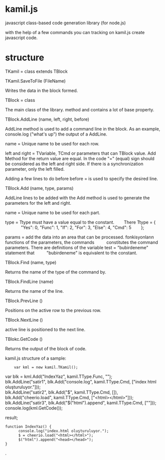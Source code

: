 kamil.js
========

javascript class-based code generation library (for node.js)

with the help of a few commands you can tracking on kamil.js create javascript code.

structure
========

TKamil = class extends TBlock

TKamil.SaveToFile (FileName)

Writes the data in the block formed.

TBlock = class

The main class of the library. method and contains a lot of base property.

TBlock.AddLine (name, left, right, before)

AddLine method is used to add a command line in the block.
As an example, console.log ("what's up") the output of a AddLine.

name = Unique name to be used for each row.

left and right = TVariable, TCmd or parameters that can TBlock value.
                 Add Method for the return value are equal. In the code "=" (equal) sign
                 should be considered as the left and right side. If there is a synchronization parameter, only the left
                 filled.
                 
Adding a few lines to do before before = is used to specify the desired line.

TBlock.Add (name, type, params)

AddLine lines to be added with the Add method is used to generate the parameters for the left and right.

name = Unique name to be used for each part.

type = Ttype must have a value equal to the constant.
       There Ttype = {
             "Yes": 0,
             "Func": 1,
             "If": 2,
             "For": 3,
             "Else": 4,
             "Cmd": 5
       };

params = add the data into an area that can be processed. fonkisyonların functions of the parameters, the commands
         constitutes the command parameters. There are definitions of the variable test = "bubirdeneme" statement that
         "bubirdeneme" is equivalent to the constant.

TBlock.Find (name, type)

Returns the name of the type of the command by.

TBlock.FindLine (name)

Returns the name of the line.

TBlock.PrevLine ()

Positions on the active row to the previous row.

TBlock.NextLine ()

active line is positioned to the next line.

TBlokc.GetCode ()

Returns the output of the block of code.

kamil.js structure of a sample:                 




        var kml = new kamil.TKamil();  
  var blk = kml.Add("IndexYaz", kamil.TType.Func, "");	
	blk.AddLine("satir1", blk.Add("console.log", kamil.TType.Cmd, ["index html oluşturuluyor."]));	
	blk.AddLine("satir2", blk.Add("$", kamil.TType.Cmd, []), 
		blk.Add("cheerio.load", kamil.TType.Cmd, ["<html></html>"]));	
	blk.AddLine("satir3", blk.Add("$(\"html\").append", kamil.TType.Cmd, ["<head></head>"]));	
	console.log(kml.GetCode());	
  
  result;
  
  
  	function IndexYaz() {
    	  console.log("index.html oluşturuluyor.");
    	  $ = cheerio.load("<html></html>");
    	  $("html").append("<head></head>");
  	}
  
  
.  
